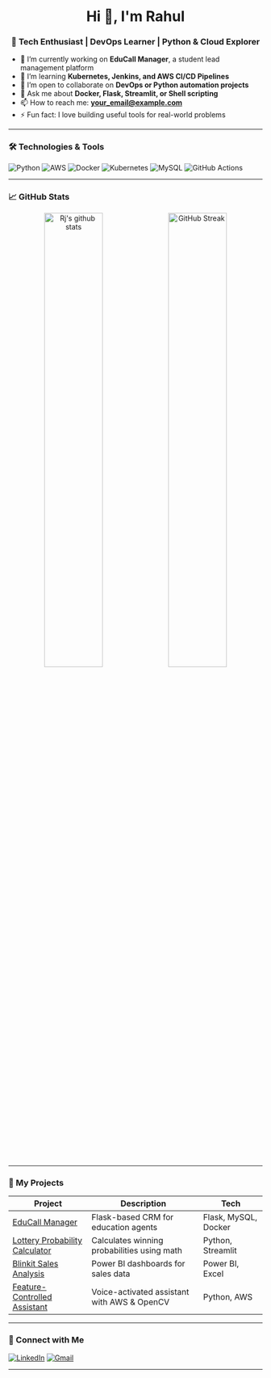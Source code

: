 <h1 align="center">Hi 👋, I'm Rahul</h1>
<h3 align="center">🚀 Tech Enthusiast | DevOps Learner | Python & Cloud Explorer</h3>

- 🔭 I’m currently working on **EduCall Manager**, a student lead management platform  
- 🌱 I’m learning **Kubernetes, Jenkins, and AWS CI/CD Pipelines**  
- 👯 I’m open to collaborate on **DevOps or Python automation projects**  
- 💬 Ask me about **Docker, Flask, Streamlit, or Shell scripting**  
- 📫 How to reach me: **your_email@example.com**  
- ⚡ Fun fact: I love building useful tools for real-world problems  

---

### 🛠️ Technologies & Tools
![Python](https://img.shields.io/badge/-Python-3776AB?style=flat-square&logo=python&logoColor=white)
![AWS](https://img.shields.io/badge/-AWS-232F3E?style=flat-square&logo=amazonaws)
![Docker](https://img.shields.io/badge/-Docker-2496ED?style=flat-square&logo=docker&logoColor=white)
![Kubernetes](https://img.shields.io/badge/-Kubernetes-326CE5?style=flat-square&logo=kubernetes&logoColor=white)
![MySQL](https://img.shields.io/badge/-MySQL-4479A1?style=flat-square&logo=mysql&logoColor=white)
![GitHub Actions](https://img.shields.io/badge/-GitHub%20Actions-2088FF?style=flat-square&logo=github-actions&logoColor=white)

---

### 📈 GitHub Stats
<p align="center">
  <img src="https://github-readme-stats.vercel.app/api?username=Rj123&show_icons=true&theme=radical" alt="Rj's github stats" width="48%"/> 
  <img src="https://github-readme-streak-stats.herokuapp.com/?user=Rj123&theme=radical" alt="GitHub Streak" width="48%"/>
</p>

---

### 🚀 My Projects

| Project | Description | Tech |
|--------|-------------|------|
| [EduCall Manager](https://github.com/Rj123/educall-manager) | Flask-based CRM for education agents | Flask, MySQL, Docker |
| [Lottery Probability Calculator](https://github.com/Rj123/lottery-calculator) | Calculates winning probabilities using math | Python, Streamlit |
| [Blinkit Sales Analysis](https://github.com/Rj123/blinkit-powerbi) | Power BI dashboards for sales data | Power BI, Excel |
| [Feature-Controlled Assistant](https://github.com/Rj123/ai-voice-assistant) | Voice-activated assistant with AWS & OpenCV | Python, AWS |

---

### 🔗 Connect with Me

[![LinkedIn](https://img.shields.io/badge/-LinkedIn-0A66C2?style=flat-square&logo=linkedin&logoColor=white)](https://www.linkedin.com/in/your-profile/)
[![Gmail](https://img.shields.io/badge/-Gmail-D14836?style=flat-square&logo=gmail&logoColor=white)](mailto:your_email@gmail.com)

---

